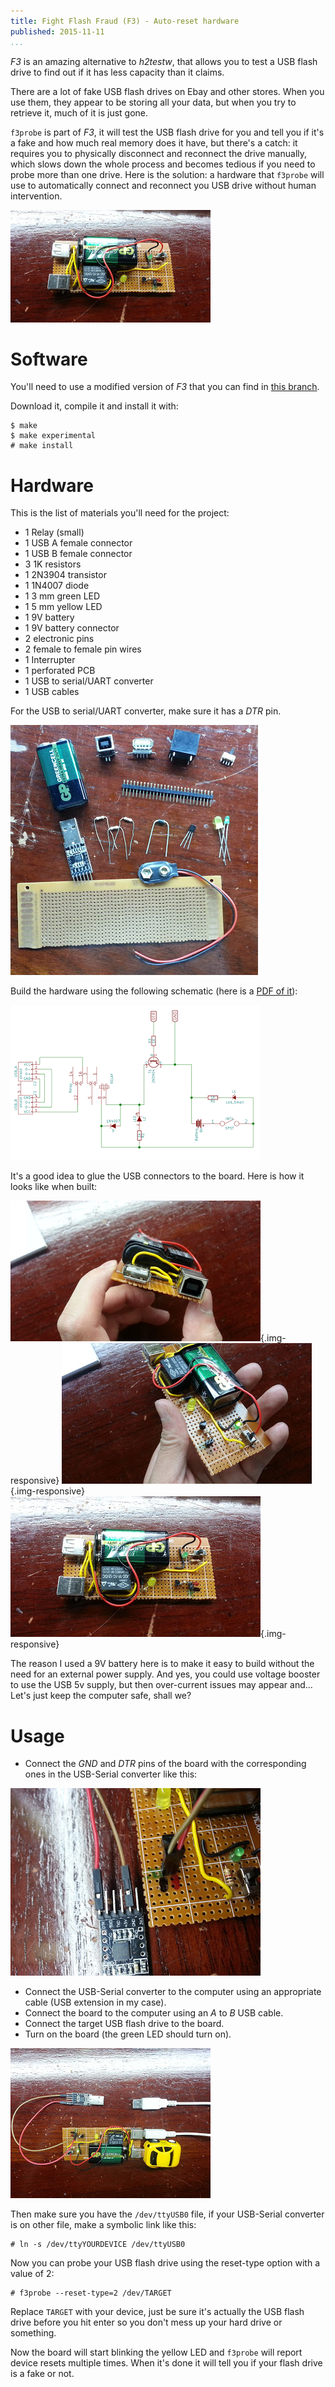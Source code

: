 ```yaml
---
title: Fight Flash Fraud (F3) - Auto-reset hardware
published: 2015-11-11
...
```


*F3* is an amazing alternative to *h2testw*, that allows you to test a USB flash
drive to find out if it has less capacity than it claims.

There are a lot of fake USB flash drives on Ebay and other stores. When you use
them, they appear to be storing all your data, but when you try to retrieve it,
much of it is just gone.

`f3probe` is part of *F3*, it will test the USB flash drive for you and tell you
if it's a fake and how much real memory does it have, but there's a catch: it
requires you to physically disconnect and reconnect the drive manually, which
slows down the whole process and becomes tedious if you need to probe more than
one drive. Here is the solution: a hardware that `f3probe` will use to
automatically connect and reconnect you USB drive without human intervention.

<!--more-->

![](/img/f3/shot1.jpg)

# Software

You'll need to use a modified version of *F3* that you can find in [this
branch](https://github.com/alx741/f3/tree/autoreset_hw).

Download it, compile it and install it with:

    $ make
    $ make experimental
    # make install


# Hardware

This is the list of materials you'll need for the project:

- 1 Relay (small)
- 1 USB A female connector
- 1 USB B female connector
- 3 1K resistors
- 1 2N3904 transistor
- 1 1N4007 diode
- 1 3 mm green LED
- 1 5 mm yellow LED
- 1 9V battery
- 1 9V battery connector
- 2 electronic pins
- 2 female to female pin wires
- 1 Interrupter
- 1 perforated PCB
- 1 USB to serial/UART converter
- 1 USB cables


For the USB to serial/UART converter, make sure it has a *DTR* pin.

![](/img/f3/shot2.jpg)


Build the hardware using the following schematic (here is a [PDF of
it](https://github.com/alx741/f3/blob/autoreset_hw/hw/schematic.pdf)):

![](/img/f3/scheme.png)


It's a good idea to glue the USB connectors to the board. Here is how it looks
like when built:

![](/img/f3/shot3.jpg){.img-responsive}
![](/img/f3/shot4.jpg){.img-responsive}
![](/img/f3/shot5.jpg){.img-responsive}


The reason I used a 9V battery here is to make it easy to build without the need
for an external power supply. And yes, you could use voltage booster to use the
USB 5v supply, but then over-current issues may appear and... Let's just keep
the computer safe, shall we?

# Usage

- Connect the *GND* and *DTR* pins of the board with the corresponding ones in
  the USB-Serial converter like this:

![](/img/f3/shot6.jpg)

- Connect the USB-Serial converter to the computer using an appropriate cable
  (USB extension in my case).
- Connect the board to the computer using an *A* to *B* USB cable.
- Connect the target USB flash drive to the board.
- Turn on the board (the green LED should turn on).

![](/img/f3/shot7.jpg)


Then make sure you have the `/dev/ttyUSB0` file, if your USB-Serial converter is
on other file, make a symbolic link like this:

    # ln -s /dev/ttyYOURDEVICE /dev/ttyUSB0


Now you can probe your USB flash drive using the reset-type option with a value
of 2:

    # f3probe --reset-type=2 /dev/TARGET


Replace `TARGET` with your device, just be sure it's actually the USB flash
drive before you hit enter so you don't mess up your hard drive or something.

Now the board will start blinking the yellow LED and `f3probe` will report
device resets multiple times. When it's done it will tell you if your flash
drive is a fake or not.
